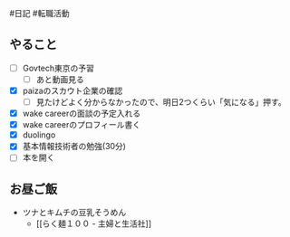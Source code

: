 #日記 #転職活動 

## やること
- [ ] Govtech東京の予習
	- [ ] あと動画見る
- [x] paizaのスカウト企業の確認
	- [ ] 見たけどよく分からなかったので、明日2つくらい「気になる」押す。
- [x] wake careerの面談の予定入れる
- [x] wake careerのプロフィール書く
- [x] duolingo
- [x] 基本情報技術者の勉強(30分)
- [ ] 本を開く

## お昼ご飯
- ツナとキムチの豆乳そうめん
	- [[らく麺１００ - 主婦と生活社]]


